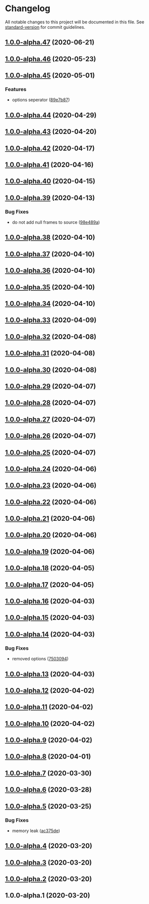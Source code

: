 # Changelog

All notable changes to this project will be documented in this file. See [standard-version](https://github.com/conventional-changelog/standard-version) for commit guidelines.

## [1.0.0-alpha.47](https://git.mvdw-software.com/Maximvdw/openhps-testsuite/compare/v1.0.0-alpha.46...v1.0.0-alpha.47) (2020-06-21)

## [1.0.0-alpha.46](https://git.mvdw-software.com/Maximvdw/openhps-testsuite/compare/v1.0.0-alpha.45...v1.0.0-alpha.46) (2020-05-23)

## [1.0.0-alpha.45](https://git.mvdw-software.com/Maximvdw/openhps-testsuite/compare/v1.0.0-alpha.44...v1.0.0-alpha.45) (2020-05-01)


### Features

* options seperator ([89e7b87](https://git.mvdw-software.com/Maximvdw/openhps-testsuite/commit/89e7b876702607aae4385968668faac1f058f014))

## [1.0.0-alpha.44](https://git.mvdw-software.com/Maximvdw/openhps-testsuite/compare/v1.0.0-alpha.43...v1.0.0-alpha.44) (2020-04-29)

## [1.0.0-alpha.43](https://git.mvdw-software.com/Maximvdw/openhps-testsuite/compare/v1.0.0-alpha.42...v1.0.0-alpha.43) (2020-04-20)

## [1.0.0-alpha.42](https://git.mvdw-software.com/Maximvdw/openhps-testsuite/compare/v1.0.0-alpha.41...v1.0.0-alpha.42) (2020-04-17)

## [1.0.0-alpha.41](https://git.mvdw-software.com/Maximvdw/openhps-testsuite/compare/v1.0.0-alpha.40...v1.0.0-alpha.41) (2020-04-16)

## [1.0.0-alpha.40](https://git.mvdw-software.com/Maximvdw/openhps-testsuite/compare/v1.0.0-alpha.39...v1.0.0-alpha.40) (2020-04-15)

## [1.0.0-alpha.39](https://git.mvdw-software.com/Maximvdw/openhps-testsuite/compare/v1.0.0-alpha.38...v1.0.0-alpha.39) (2020-04-13)


### Bug Fixes

* do not add null frames to source ([98e489a](https://git.mvdw-software.com/Maximvdw/openhps-testsuite/commit/98e489a58d91aff127c73af1619aee9e7c0173e3))

## [1.0.0-alpha.38](https://git.mvdw-software.com/Maximvdw/openhps-testsuite/compare/v1.0.0-alpha.37...v1.0.0-alpha.38) (2020-04-10)

## [1.0.0-alpha.37](https://git.mvdw-software.com/Maximvdw/openhps-testsuite/compare/v1.0.0-alpha.36...v1.0.0-alpha.37) (2020-04-10)

## [1.0.0-alpha.36](https://git.mvdw-software.com/Maximvdw/openhps-testsuite/compare/v1.0.0-alpha.35...v1.0.0-alpha.36) (2020-04-10)

## [1.0.0-alpha.35](https://git.mvdw-software.com/Maximvdw/openhps-testsuite/compare/v1.0.0-alpha.34...v1.0.0-alpha.35) (2020-04-10)

## [1.0.0-alpha.34](https://git.mvdw-software.com/Maximvdw/openhps-testsuite/compare/v1.0.0-alpha.33...v1.0.0-alpha.34) (2020-04-10)

## [1.0.0-alpha.33](https://git.mvdw-software.com/Maximvdw/openhps-testsuite/compare/v1.0.0-alpha.32...v1.0.0-alpha.33) (2020-04-09)

## [1.0.0-alpha.32](https://git.mvdw-software.com/Maximvdw/openhps-testsuite/compare/v1.0.0-alpha.31...v1.0.0-alpha.32) (2020-04-08)

## [1.0.0-alpha.31](https://git.mvdw-software.com/Maximvdw/openhps-testsuite/compare/v1.0.0-alpha.30...v1.0.0-alpha.31) (2020-04-08)

## [1.0.0-alpha.30](https://git.mvdw-software.com/Maximvdw/openhps-testsuite/compare/v1.0.0-alpha.29...v1.0.0-alpha.30) (2020-04-08)

## [1.0.0-alpha.29](https://git.mvdw-software.com/Maximvdw/openhps-testsuite/compare/v1.0.0-alpha.28...v1.0.0-alpha.29) (2020-04-07)

## [1.0.0-alpha.28](https://git.mvdw-software.com/Maximvdw/openhps-testsuite/compare/v1.0.0-alpha.27...v1.0.0-alpha.28) (2020-04-07)

## [1.0.0-alpha.27](https://git.mvdw-software.com/Maximvdw/openhps-testsuite/compare/v1.0.0-alpha.26...v1.0.0-alpha.27) (2020-04-07)

## [1.0.0-alpha.26](https://git.mvdw-software.com/Maximvdw/openhps-testsuite/compare/v1.0.0-alpha.25...v1.0.0-alpha.26) (2020-04-07)

## [1.0.0-alpha.25](https://git.mvdw-software.com/Maximvdw/openhps-testsuite/compare/v1.0.0-alpha.24...v1.0.0-alpha.25) (2020-04-07)

## [1.0.0-alpha.24](https://git.mvdw-software.com/Maximvdw/openhps-testsuite/compare/v1.0.0-alpha.23...v1.0.0-alpha.24) (2020-04-06)

## [1.0.0-alpha.23](https://git.mvdw-software.com/Maximvdw/openhps-testsuite/compare/v1.0.0-alpha.22...v1.0.0-alpha.23) (2020-04-06)

## [1.0.0-alpha.22](https://git.mvdw-software.com/Maximvdw/openhps-testsuite/compare/v1.0.0-alpha.21...v1.0.0-alpha.22) (2020-04-06)

## [1.0.0-alpha.21](https://git.mvdw-software.com/Maximvdw/openhps-testsuite/compare/v1.0.0-alpha.20...v1.0.0-alpha.21) (2020-04-06)

## [1.0.0-alpha.20](https://git.mvdw-software.com/Maximvdw/openhps-testsuite/compare/v1.0.0-alpha.19...v1.0.0-alpha.20) (2020-04-06)

## [1.0.0-alpha.19](https://git.mvdw-software.com/Maximvdw/openhps-testsuite/compare/v1.0.0-alpha.18...v1.0.0-alpha.19) (2020-04-06)

## [1.0.0-alpha.18](https://git.mvdw-software.com/Maximvdw/openhps-testsuite/compare/v1.0.0-alpha.17...v1.0.0-alpha.18) (2020-04-05)

## [1.0.0-alpha.17](https://git.mvdw-software.com/Maximvdw/openhps-testsuite/compare/v1.0.0-alpha.16...v1.0.0-alpha.17) (2020-04-05)

## [1.0.0-alpha.16](https://git.mvdw-software.com/Maximvdw/openhps-testsuite/compare/v1.0.0-alpha.15...v1.0.0-alpha.16) (2020-04-03)

## [1.0.0-alpha.15](https://git.mvdw-software.com/Maximvdw/openhps-testsuite/compare/v1.0.0-alpha.14...v1.0.0-alpha.15) (2020-04-03)

## [1.0.0-alpha.14](https://git.mvdw-software.com/Maximvdw/openhps-testsuite/compare/v1.0.0-alpha.13...v1.0.0-alpha.14) (2020-04-03)


### Bug Fixes

* removed options ([7503094](https://git.mvdw-software.com/Maximvdw/openhps-testsuite/commit/75030949c86ac4047039e522d06e87a70477f992))

## [1.0.0-alpha.13](https://git.mvdw-software.com/Maximvdw/openhps-testsuite/compare/v1.0.0-alpha.12...v1.0.0-alpha.13) (2020-04-03)

## [1.0.0-alpha.12](https://git.mvdw-software.com/Maximvdw/openhps-testsuite/compare/v1.0.0-alpha.11...v1.0.0-alpha.12) (2020-04-02)

## [1.0.0-alpha.11](https://git.mvdw-software.com/Maximvdw/openhps-testsuite/compare/v1.0.0-alpha.10...v1.0.0-alpha.11) (2020-04-02)

## [1.0.0-alpha.10](https://git.mvdw-software.com/Maximvdw/openhps-testsuite/compare/v1.0.0-alpha.9...v1.0.0-alpha.10) (2020-04-02)

## [1.0.0-alpha.9](https://git.mvdw-software.com/Maximvdw/openhps-testsuite/compare/v1.0.0-alpha.8...v1.0.0-alpha.9) (2020-04-02)

## [1.0.0-alpha.8](https://git.mvdw-software.com/Maximvdw/openhps-testsuite/compare/v1.0.0-alpha.7...v1.0.0-alpha.8) (2020-04-01)

## [1.0.0-alpha.7](https://git.mvdw-software.com/Maximvdw/openhps-testsuite/compare/v1.0.0-alpha.6...v1.0.0-alpha.7) (2020-03-30)

## [1.0.0-alpha.6](https://git.mvdw-software.com/Maximvdw/openhps-testsuite/compare/v1.0.0-alpha.5...v1.0.0-alpha.6) (2020-03-28)

## [1.0.0-alpha.5](https://git.mvdw-software.com/Maximvdw/openhps-testsuite/compare/v1.0.0-alpha.4...v1.0.0-alpha.5) (2020-03-25)


### Bug Fixes

* memory leak ([ac375de](https://git.mvdw-software.com/Maximvdw/openhps-testsuite/commit/ac375de775f5a7594e378770bf1d7c98b611c6f7))

## [1.0.0-alpha.4](https://git.mvdw-software.com/Maximvdw/openhps-testsuite/compare/v1.0.0-alpha.3...v1.0.0-alpha.4) (2020-03-20)

## [1.0.0-alpha.3](https://git.mvdw-software.com/Maximvdw/openhps-testsuite/compare/v1.0.0-alpha.2...v1.0.0-alpha.3) (2020-03-20)

## [1.0.0-alpha.2](https://git.mvdw-software.com/Maximvdw/openhps-testsuite/compare/v1.0.0-alpha.1...v1.0.0-alpha.2) (2020-03-20)

## 1.0.0-alpha.1 (2020-03-20)
